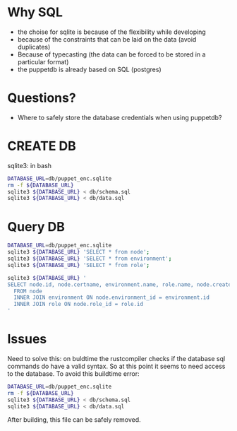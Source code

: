 # Why SQL
* the choise for sqlite is because of the flexibility while developing
* because of the constraints that can be laid on the data (avoid duplicates)
* Because of typecasting (the data can be forced to be stored in a particular format)
* the puppetdb is already based on SQL (postgres)

# Questions?
* Where to safely store the database credentials when using puppetdb? 

# CREATE DB
sqlite3: in bash
```bash
DATABASE_URL=db/puppet_enc.sqlite
rm -f ${DATABASE_URL}
sqlite3 ${DATABASE_URL} < db/schema.sql
sqlite3 ${DATABASE_URL} < db/data.sql
```

# Query DB
```bash
DATABASE_URL=db/puppet_enc.sqlite
sqlite3 ${DATABASE_URL} 'SELECT * from node';
sqlite3 ${DATABASE_URL} 'SELECT * from environment';
sqlite3 ${DATABASE_URL} 'SELECT * from role';

sqlite3 ${DATABASE_URL} '
SELECT node.id, node.certname, environment.name, role.name, node.created_on, node.updated_on 
  FROM node
  INNER JOIN environment ON node.environment_id = environment.id
  INNER JOIN role ON node.role_id = role.id
'
```

# Issues
Need to solve this: on buldtime the rustcompiler checks if the database sql commands do have a valid syntax. So at this point it seems to need access to the database. To avoid this buildtime error:
```bash
DATABASE_URL=db/puppet_enc.sqlite
rm -f ${DATABASE_URL}
sqlite3 ${DATABASE_URL} < db/schema.sql
sqlite3 ${DATABASE_URL} < db/data.sql
```
After building, this file can be safely removed.
